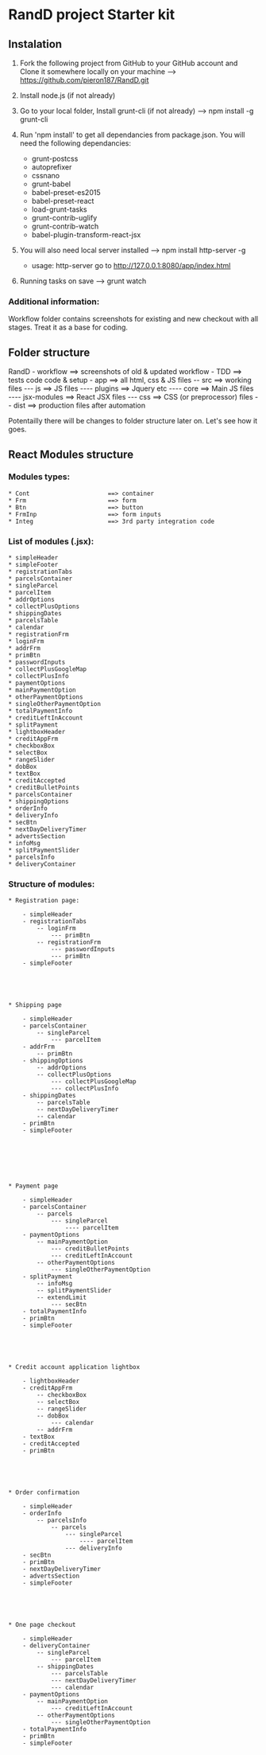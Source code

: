 # RandD project Starter kit


## Instalation

1. Fork the following project from GitHub to your GitHub account and Clone it somewhere locally on your machine --> https://github.com/pieron187/RandD.git
2. Install node.js (if not already)
3. Go to your local folder, Install grunt-cli (if not already) --> npm install -g grunt-cli
4. Run 'npm install' to get all dependancies from package.json. You will need the following dependancies:
	* grunt-postcss
	* autoprefixer
	* cssnano
	* grunt-babel
	* babel-preset-es2015
	* babel-preset-react
	* load-grunt-tasks
	* grunt-contrib-uglify
	* grunt-contrib-watch
	* babel-plugin-transform-react-jsx


5. You will also need local server installed --> npm install http-server -g
	* usage: http-server go to http://127.0.0.1:8080/app/index.html

6. Running tasks on save --> grunt watch




### Additional information:
Workflow folder contains screenshots for existing and new checkout with all stages. Treat it as a base for coding.




## Folder structure



RandD
	- workflow 						==> screenshots of old & updated workflow
	- TDD		 					==> tests code code & setup
	- app 							==> all html, css & JS files
		-- src 						==> working files
			--- js  				==> JS files
				---- plugins 		==> Jquery etc
				---- core			==> Main JS files
				---- jsx-modules	==> React JSX files
			--- css 				==> CSS (or preprocessor) files
		-- dist						==> production files after automation


Potentailly there will be changes to folder structure later on. Let's see how it goes.





## React Modules structure


### Modules types:

	* Cont 						==> container
	* Frm 						==> form
	* Btn 						==> button
	* FrmInp 					==> form inputs
	* Integ						==> 3rd party integration code





### List of modules (.jsx):


	* simpleHeader
	* simpleFooter
	* registrationTabs
	* parcelsContainer
	* singleParcel
	* parcelItem
	* addrOptions
 	* collectPlusOptions
 	* shippingDates
	* parcelsTable
	* calendar
	* registrationFrm
	* loginFrm
	* addrFrm
	* primBtn
	* passwordInputs
	* collectPlusGoogleMap
	* collectPlusInfo
	* paymentOptions
	* mainPaymentOption
	* otherPaymentOptions
	* singleOtherPaymentOption
	* totalPaymentInfo
	* creditLeftInAccount
	* splitPayment
	* lightboxHeader
	* creditAppFrm
	* checkboxBox
	* selectBox
	* rangeSlider
	* dobBox
	* textBox
	* creditAccepted
	* creditBulletPoints
	* parcelsContainer
	* shippingOptions
	* orderInfo
	* deliveryInfo
	* secBtn
	* nextDayDeliveryTimer
	* advertsSection
	* infoMsg
	* splitPaymentSlider
	* parcelsInfo
	* deliveryContainer









### Structure of modules:

	* Registration page:

		- simpleHeader
		- registrationTabs
			-- loginFrm
				--- primBtn
			-- registrationFrm
				--- passwordInputs
				--- primBtn
		- simpleFooter





	* Shipping page

		- simpleHeader
		- parcelsContainer
			-- singleParcel
				--- parcelItem
		- addrFrm
			-- primBtn
		- shippingOptions
			-- addrOptions
			-- collectPlusOptions
				--- collectPlusGoogleMap
				--- collectPlusInfo
		- shippingDates
			-- parcelsTable
			-- nextDayDeliveryTimer
			-- calendar
		- primBtn
		- simpleFooter







	* Payment page

		- simpleHeader
		- parcelsContainer
			-- parcels
				--- singleParcel
					---- parcelItem
		- paymentOptions
			-- mainPaymentOption
				--- creditBulletPoints
				--- creditLeftInAccount
			-- otherPaymentOptions
				--- singleOtherPaymentOption
		- splitPayment
			-- infoMsg
			-- splitPaymentSlider
			-- extendLimit
				--- secBtn
		- totalPaymentInfo
		- primBtn
		- simpleFooter





	* Credit account application lightbox

		- lightboxHeader
		- creditAppFrm
			-- checkboxBox
			-- selectBox
			-- rangeSlider
			-- dobBox
				--- calendar
			-- addrFrm
		- textBox
		- creditAccepted
		- primBtn





	* Order confirmation

		- simpleHeader
		- orderInfo
			-- parcelsInfo
				-- parcels
					--- singleParcel
						---- parcelItem
					--- deliveryInfo
		- secBtn
		- primBtn
		- nextDayDeliveryTimer
		- advertsSection
		- simpleFooter





	* One page checkout

		- simpleHeader
		- deliveryContainer
			-- singleParcel
				--- parcelItem
			-- shippingDates
				--- parcelsTable
				--- nextDayDeliveryTimer
				--- calendar
		- paymentOptions
			-- mainPaymentOption
				--- creditLeftInAccount
			-- otherPaymentOptions
				--- singleOtherPaymentOption
		- totalPaymentInfo
		- primBtn
		- simpleFooter


